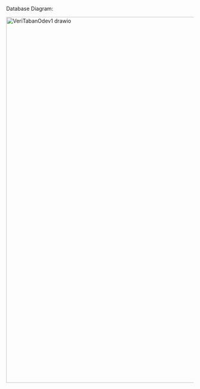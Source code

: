 Database Diagram:

<img width="1422" height="981" alt="VeriTabanOdev1 drawio" src="https://github.com/user-attachments/assets/88f0a086-f0be-49a1-9adc-08d7434bdcea" />
